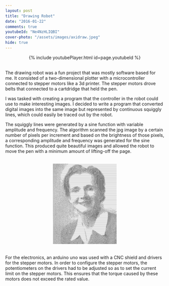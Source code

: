 ```yaml
---
layout: post
title: "Drawing Robot"
date: "2016-01-22"
comments: true
youtubeId: "Ne4NzHLIQBI"
cover-photo: "/assets/images/axidraw.jpeg"
hide: true
---
```

<!-- ![Plotter](/assets/images/axidraw.jpeg){:class="image featured"} -->
<center>{% include youtubePlayer.html id=page.youtubeId %}</center>
<br>

The drawing robot was a fun project that was mostly software based for me. It consisted of a two-dimensional plotter with a microcontroller connected to stepper motors like a 3d printer. The stepper motors drove belts that connected to a cartdridge that held the pen. 

I was tasked with creating a program that the controller in the robot could use to make interesting images. I decided to write a program that converted digital images into the same image but represented by continuous squiggly lines, which could easily be traced out by the robot.

The squiggly lines were generated by a sine function with variable amplitude and frequency. The algorithm scanned the jpg image by a certain number of pixels per increment and based on the brightness of those pixels, a corresponding amplitude and frequency was generated for the sine function. This produced quite beautiful images and allowed the robot to move the pen with a minimum amount of lifting-off the page.

<br>
<!-- Rachel Carson image will go here -->
<!-- ![RachelCarson](/assets/images/rachelCarson.png){:class="image featured"}{width = 50%} -->
<center><img src="/assets/images/rachelCarson.png" alt="Portrait" style="width:40%"></center>
<br>

For the electronics, an arduino uno was used with a CNC shield and drivers for the stepper motors. In order to configure the stepper motors, the potentiometers on the drivers had to be adjusted so as to set the current limit on the stepper motors. This ensures that the torque caused by these motors does not exceed the rated value.